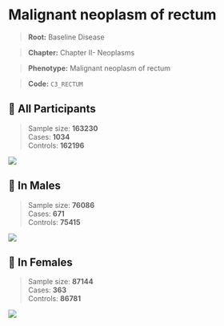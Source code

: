 # Malignant neoplasm of rectum

> **Root:** Baseline Disease  

> **Chapter:** Chapter II- Neoplasms  

> **Phenotype:** Malignant neoplasm of rectum  

> **Code:** `C3_RECTUM`

## 🧪 All Participants  
> Sample size: **163230**  
> Cases: **1034**  
> Controls: **162196**
<img src="/Disease/Figures/ALL/Incidence/C3_RECTUM.png"/>
<CsvTable src="/Disease_Data/ALL/Incidence/COX_C3_RECTUM.csv" label="🔍 View full results" />

## 👨 In Males  
> Sample size: **76086**  
> Cases: **671**  
> Controls: **75415**
<img src="/Disease/Figures/Male/Incidence/C3_RECTUM.png"/>
<CsvTable src="/Disease_Data/Male/Incidence/COX_C3_RECTUM.csv" label="🔍 View full results" />

## 👩 In Females  
> Sample size: **87144**  
> Cases: **363**  
> Controls: **86781**
<img src="/Disease/Figures/Female/Incidence/C3_RECTUM.png"/>
<CsvTable src="/Disease_Data/Female/Incidence/COX_C3_RECTUM.csv" label="🔍 View full results" />
